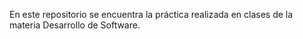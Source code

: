 En este repositorio se encuentra la práctica realizada en clases de la materia Desarrollo de Software.

